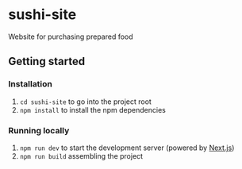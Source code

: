 # sushi-site
Website for purchasing prepared food

## Getting started

### Installation

1. `cd sushi-site` to go into the project root
2. `npm install` to install the npm dependencies

### Running locally

1. `npm run dev` to start the development server (powered by [Next.js](https://nextjs.org/))
2. `npm run build` assembling the project
